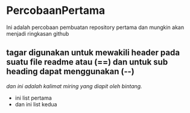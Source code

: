 # PercobaanPertama
Ini adalah percobaan pembuatan repository pertama dan mungkin akan menjadi ringkasan github

tagar digunakan untuk mewakili header pada suatu file readme atau (==)
dan untuk sub heading dapat menggunakan (--)
-- 
*dan ini adalah kalimat miring yang diapit oleh bintang.*
- ini list pertama
- dan ini list kedua
